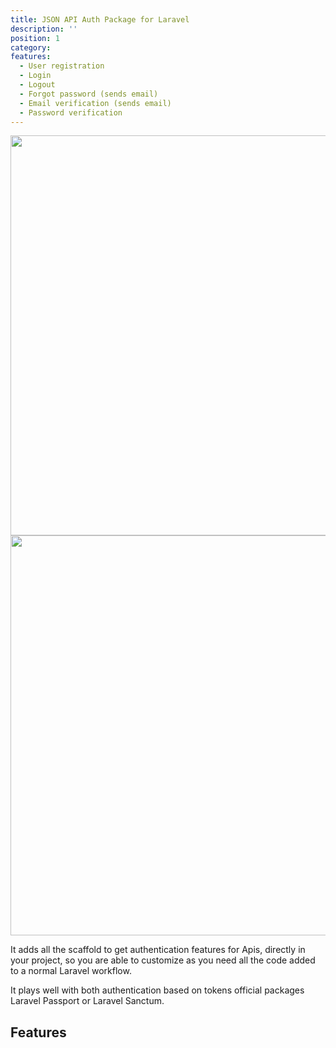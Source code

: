 ```yaml
---
title: JSON API Auth Package for Laravel
description: ''
position: 1
category: 
features:
  - User registration
  - Login
  - Logout
  - Forgot password (sends email)
  - Email verification (sends email)
  - Password verification
---
```


<img src="https://banners.beyondco.de/Json%20Api%20Auth.png?theme=light&packageManager=composer+require&packageName=arielmejiadev%2Fjson-api-auth&pattern=bubbles&style=style_1&description=Authentication+scaffold+for+Json+Apis&md=1&showWatermark=0&fontSize=125px&images=https%3A%2F%2Flaravel.com%2Fimg%2Flogomark.min.svg" class="light-img" width="1280" height="640" alt=""/>

<img src="https://banners.beyondco.de/Json%20Api%20Auth.png?theme=dark&packageManager=composer+require&packageName=arielmejiadev%2Fjson-api-auth&pattern=bubbles&style=style_1&description=Authentication+scaffold+for+Json+Apis&md=1&showWatermark=0&fontSize=100px&images=https%3A%2F%2Flaravel.com%2Fimg%2Flogomark.min.svg" class="dark-img" width="1280" height="640" alt=""/>


It adds all the scaffold to get authentication features for Apis, directly in your project, so you are able to customize as you need all the code added to a normal Laravel workflow.

It plays well with both authentication based on tokens official packages Laravel Passport or Laravel Sanctum.


## Features

<list :items="features"></list>
